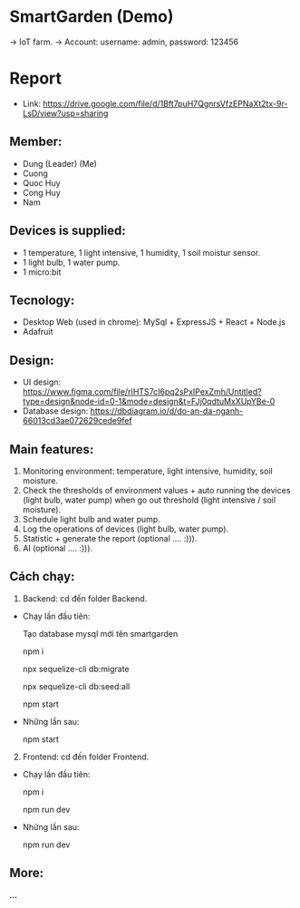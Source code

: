 # SmartGarden (Demo)

-> IoT farm.
-> Account: username: admin, password: 123456

# Report
- Link: https://drive.google.com/file/d/1Bft7puH7QgnrsVfzEPNaXt2tx-9r-LsD/view?usp=sharing

## Member:
- Dung (Leader) (Me)
- Cuong
- Quoc Huy
- Cong Huy
- Nam

## Devices is supplied:

- 1 temperature, 1 light intensive, 1 humidity, 1 soil moistur sensor.
- 1 light bulb, 1 water pump.
- 1 micro:bit

## Tecnology:

- Desktop Web (used in chrome): MySql + ExpressJS + React + Node.js
- Adafruit

## Design:
- UI design: https://www.figma.com/file/rIHTS7cI6pq2sPxIPexZmh/Untitled?type=design&node-id=0-1&mode=design&t=FJj0qdtuMxXUpYBe-0
- Database design: https://dbdiagram.io/d/do-an-da-nganh-66013cd3ae072629cede9fef

## Main features:

1. Monitoring environment: temperature, light intensive, humidity, soil moisture.
2. Check the thresholds of environment values + auto running the devices (light bulb, water pump) when go out threshold (light intensive / soil moisture).
3. Schedule light bulb and water pump.
4. Log the operations of devices (light bulb, water pump).
5. Statistic + generate the report (optional .... :))).
6. AI (optional .... :))).

## Cách chạy:

1. Backend: cd đến folder Backend.

- Chạy lần đầu tiên:

  Tạo database mysql mới tên smartgarden
  
  npm i
  
  npx sequelize-cli db:migrate
  
  npx sequelize-cli db:seed:all
  
  npm start
  
- Những lần sau:

  npm start

2. Frontend: cd đến folder Frontend.

- Chạy lần đầu tiên:
  
  npm i
  
  npm run dev

- Những lần sau:
  
  npm run dev

## More:

**_..._**
